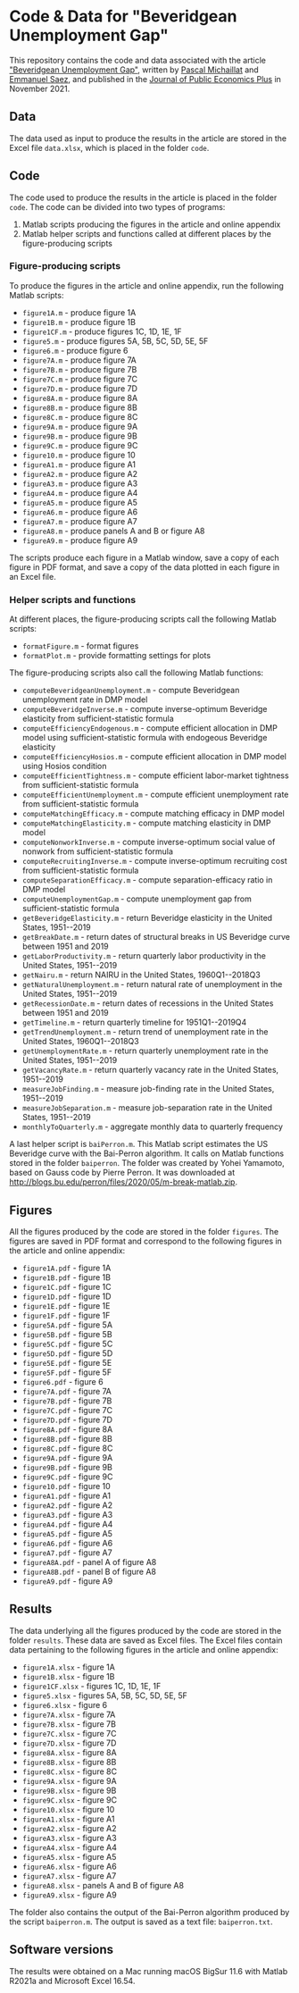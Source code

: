 # Code & Data for "Beveridgean Unemployment Gap"

This repository contains the code and data associated with the article ["Beveridgean Unemployment Gap"](https://www.pascalmichaillat.org/9.html), written by [Pascal Michaillat](https://www.pascalmichaillat.org) and [Emmanuel Saez](https://eml.berkeley.edu/~saez/), and published in the [Journal of Public Economics Plus](https://doi.org/10.1016/j.pubecp.2021.100009) in November 2021.

## Data

The data used as input to produce the results in the article are stored in the Excel file `data.xlsx`, which is placed in the folder `code`. 

## Code

The code used to produce the results in the article is placed in the folder `code`. The code can be divided into two types of programs:

1. Matlab scripts producing the figures in the article and online appendix
2. Matlab helper scripts and functions called at different places by the figure-producing scripts

### Figure-producing scripts

To produce the figures in the article and online appendix, run the following Matlab scripts:

* `figure1A.m` - produce figure 1A
* `figure1B.m` - produce figure 1B
* `figure1CF.m` - produce figures 1C, 1D, 1E, 1F
* `figure5.m` - produce figures 5A, 5B, 5C, 5D, 5E, 5F
* `figure6.m` - produce figure 6
* `figure7A.m` - produce figure 7A
* `figure7B.m` - produce figure 7B
* `figure7C.m` - produce figure 7C
* `figure7D.m` - produce figure 7D
* `figure8A.m` - produce figure 8A
* `figure8B.m` - produce figure 8B
* `figure8C.m` - produce figure 8C
* `figure9A.m` - produce figure 9A
* `figure9B.m` - produce figure 9B
* `figure9C.m` - produce figure 9C
* `figure10.m` - produce figure 10
* `figureA1.m` - produce figure A1
* `figureA2.m` - produce figure A2
* `figureA3.m` - produce figure A3
* `figureA4.m` - produce figure A4
* `figureA5.m` - produce figure A5
* `figureA6.m` - produce figure A6
* `figureA7.m` - produce figure A7
* `figureA8.m` - produce panels A and B or figure A8 
* `figureA9.m` - produce figure A9

The scripts produce each figure in a Matlab window, save a copy of each figure in PDF format, and save a copy of the data plotted in each figure in an Excel file.

### Helper scripts and functions

At different places, the figure-producing scripts call the following Matlab scripts:

* `formatFigure.m` -  format figures
* `formatPlot.m` - provide formatting settings for plots

The figure-producing scripts also call the following Matlab functions:

* `computeBeveridgeanUnemployment.m` - compute Beveridgean unemployment rate in DMP model
* `computeBeveridgeInverse.m` - compute inverse-optimum Beveridge elasticity from sufficient-statistic formula 
* `computeEfficiencyEndogenous.m` - compute efficient allocation in DMP model using sufficient-statistic formula with endogeous Beveridge elasticity
* `computeEfficiencyHosios.m` - compute efficient allocation in DMP model using Hosios condition
* `computeEfficientTightness.m` - compute efficient labor-market tightness from sufficient-statistic formula
* `computeEfficientUnemployment.m` - compute efficient unemployment rate from sufficient-statistic formula 
* `computeMatchingEfficacy.m` - compute matching efficacy in DMP model
* `computeMatchingElasticity.m` - compute matching elasticity in DMP model
* `computeNonworkInverse.m` - compute inverse-optimum social value of nonwork from sufficient-statistic formula
* `computeRecruitingInverse.m` - compute inverse-optimum recruiting cost from sufficient-statistic formula
* `computeSeparationEfficacy.m` - compute separation-efficacy ratio in DMP model
* `computeUnemploymentGap.m` - compute unemployment gap from sufficient-statistic formula 
* `getBeveridgeElasticity.m` - return Beveridge elasticity in the United States, 1951--2019
* `getBreakDate.m` - return dates of structural breaks in US Beveridge curve between 1951 and 2019
* `getLaborProductivity.m` - return quarterly labor productivity in the United States, 1951--2019
* `getNairu.m` - return NAIRU in the United States, 1960Q1--2018Q3
* `getNaturalUnemployment.m` - return natural rate of unemployment in the United States, 1951--2019
* `getRecessionDate.m` - return dates of recessions in the United States between 1951 and 2019
* `getTimeline.m` - return quarterly timeline for 1951Q1--2019Q4
* `getTrendUnemployment.m` - return trend of unemployment rate in the United States, 1960Q1--2018Q3
* `getUnemploymentRate.m` - return quarterly unemployment rate in the United States, 1951--2019
* `getVacancyRate.m` - return quarterly vacancy rate in the United States, 1951--2019
* `measureJobFinding.m` - measure job-finding rate in the United States, 1951--2019
* `measureJobSeparation.m` - measure job-separation rate in the United States, 1951--2019
* `monthlyToQuarterly.m` - aggregate monthly data to quarterly frequency

A last helper script is `baiPerron.m`. This Matlab script estimates the US Beveridge curve with the Bai-Perron algorithm. It calls on Matlab functions stored in the folder `baiperron`. The folder was created by Yohei Yamamoto, based on Gauss code by Pierre Perron. It was downloaded at http://blogs.bu.edu/perron/files/2020/05/m-break-matlab.zip.

## Figures

All the figures produced by the code are stored in the folder `figures`. The figures are saved in PDF format and correspond to the following figures in the article and online appendix:

* `figure1A.pdf` - figure 1A
* `figure1B.pdf` - figure 1B
* `figure1C.pdf` - figure 1C
* `figure1D.pdf` - figure 1D
* `figure1E.pdf` - figure 1E
* `figure1F.pdf` - figure 1F
* `figure5A.pdf` - figure 5A
* `figure5B.pdf` - figure 5B
* `figure5C.pdf` - figure 5C
* `figure5D.pdf` - figure 5D
* `figure5E.pdf` - figure 5E
* `figure5F.pdf` - figure 5F
* `figure6.pdf` - figure 6
* `figure7A.pdf` - figure 7A
* `figure7B.pdf` - figure 7B
* `figure7C.pdf` - figure 7C
* `figure7D.pdf` - figure 7D
* `figure8A.pdf` - figure 8A
* `figure8B.pdf` - figure 8B
* `figure8C.pdf` - figure 8C
* `figure9A.pdf` - figure 9A
* `figure9B.pdf` - figure 9B
* `figure9C.pdf` - figure 9C
* `figure10.pdf` - figure 10
* `figureA1.pdf` - figure A1
* `figureA2.pdf` - figure A2
* `figureA3.pdf` - figure A3
* `figureA4.pdf` - figure A4
* `figureA5.pdf` - figure A5
* `figureA6.pdf` - figure A6
* `figureA7.pdf` - figure A7
* `figureA8A.pdf` - panel A of figure A8
* `figureA8B.pdf` - panel B of figure A8
* `figureA9.pdf` - figure A9

## Results

The data underlying all the figures produced by the code are stored in the folder `results`. These data are saved as Excel files. The Excel files contain data pertaining to the following figures in the article and online appendix:

* `figure1A.xlsx` - figure 1A
* `figure1B.xlsx` - figure 1B
* `figure1CF.xlsx` - figures 1C, 1D, 1E, 1F
* `figure5.xlsx` - figures 5A, 5B, 5C, 5D, 5E, 5F
* `figure6.xlsx` - figure 6
* `figure7A.xlsx` - figure 7A
* `figure7B.xlsx` - figure 7B
* `figure7C.xlsx` - figure 7C
* `figure7D.xlsx` - figure 7D
* `figure8A.xlsx` - figure 8A
* `figure8B.xlsx` - figure 8B
* `figure8C.xlsx` - figure 8C
* `figure9A.xlsx` - figure 9A
* `figure9B.xlsx` - figure 9B
* `figure9C.xlsx` - figure 9C
* `figure10.xlsx` - figure 10
* `figureA1.xlsx` - figure A1
* `figureA2.xlsx` - figure A2
* `figureA3.xlsx` - figure A3
* `figureA4.xlsx` - figure A4
* `figureA5.xlsx` - figure A5
* `figureA6.xlsx` - figure A6
* `figureA7.xlsx` - figure A7
* `figureA8.xlsx` - panels A and B of figure A8
* `figureA9.xlsx` - figure A9

The folder also contains the output of the Bai-Perron algorithm produced by the script `baiperron.m`. The output is saved as a text file: `baiperron.txt`.

## Software versions

The results were obtained on a Mac running macOS BigSur 11.6 with Matlab R2021a and Microsoft Excel 16.54.
